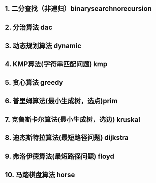 ## 1. 二分查找（非递归）binarysearchnorecursion
## 2. 分治算法 dac 
## 3. 动态规划算法 dynamic
## 4. KMP算法(字符串匹配问题) kmp
## 5. 贪心算法 greedy
## 6. 普里姆算法(最小生成树，选点)prim
## 7. 克鲁斯卡尔算法(最小生成树，选边) kruskal
## 8. 迪杰斯特拉算法(最短路径问题) dijkstra 
## 9. 弗洛伊德算法(最短路径问题) floyd
## 10. 马踏棋盘算法 horse


